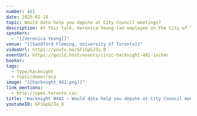 ```yaml
---
number: 481
date: 2025-02-18
topic: Would data help you depute at City Council meetings?
description: At this talk, Veronica Yeung (an employee on the City of Toronto's Open Data team) will talk about the reports that City staff write to support City Council's decision making – what are they? How do they fit into the democratic process? Where can you read them?
speakers:
  - "[[Veronica Yeung]]"
venue: "[[Sandford Fleming, University of Toronto]]"
videoUrl: https://youtu.be/GFiGpGJ3u_8
eventUrl: https://guild.host/events/civic-hacknight-481-iock4c
booker:
tags:
  - type/hacknight
  - topic/democracy
image: "[[hacknight_481.png]]"
link_mentions:
  - http://open.toronto.ca/
title: 'Hacknight #481 – Would data help you depute at City Council meetings?'
youtubeID: GFiGpGJ3u_8
---
```

